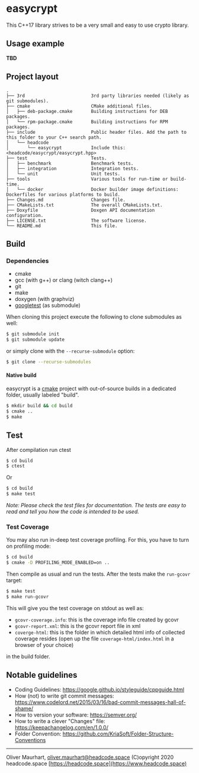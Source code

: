 # easycrypt

This C++17 library strives to be a very small and easy to use crypto library.


## Usage example

**TBD**



## Project layout

```
.
├── 3rd                         3rd party libraries needed (likely as git submodules).
├── cmake                       CMake additional files.
│   ├── deb-package.cmake       Building instructions for DEB packages.
│   └── rpm-package.cmake       Building instructions for RPM packages.
├── include                     Public header files. Add the path to this folder to your C++ search path.
│   └── headcode                
│       └── easycrypt           Include this: <headcode/easycrypt/easycrypt.hpp>
├── test                        Tests.
│   ├── benchmark               Benchmark tests.
│   ├── integration             Integration tests.
│   └── unit                    Unit tests.
├── tools                       Various tools for run-time or build-time.
│   └── docker                  Docker builder image definitions: Dockerfiles for various platforms to build.
├── Changes.md                  Changes file.
├── CMakeLists.txt              The overall CMakeLists.txt.
├── Doxyfile                    Doxgen API documentation configuration.
├── LICENSE.txt                 The software license.
└── README.md                   This file.
```

## Build

### Dependencies

- cmake
- gcc (with g++) or clang (witch clang++)
- git
- make
- doxygen (with graphviz)
- [googletest](https://github.com/google/googletest) (as submodule)

When cloning this project execute the following to clone submodules as well:

```bash
$ git submodule init
$ git submodule update
```

or simply clone with the `--recurse-submodule` option:
```bash
$ git clone --recurse-submodules
```

#### Native build

easycrypt is a [cmake](https://cmake.org) project with out-of-source builds in
a dedicated folder, usually labeled "build".

```bash
$ mkdir build && cd build
$ cmake ..
$ make
```

## Test

After compilation run ctest
```bash
$ cd build
$ ctest
```
Or
```bash
$ cd build
$ make test
```

_Note: Please check the test files for documentation. 
The tests are easy to read and tell you how the code is intended to be used._ 

### Test Coverage

You may also run in-deep test coverage profiling. For this, you have to turn on profiling mode:
```bash
$ cd build
$ cmake -D PROFILING_MODE_ENABLED=on ..
```

Then compile as usual and run the tests. After the tests make the `run-gcovr` target: 
```bash
$ make test
$ make run-gcovr
```

This will give you the test coverage on stdout as well as:
* `gcovr-coverage.info`:  this is the coverage info file created by gcovr
* `gcovr-report.xml`: this is the gcovr report file in xml
* `coverge-html`: this is the folder in which detailed html info of collected coverage resides
  (open up the file `coverage-html/index.html` in a browser of your choice)

in the build folder.


## Notable guidelines

* Coding Guidelines: https://google.github.io/styleguide/cppguide.html
* How (not) to write git commit messages: https://www.codelord.net/2015/03/16/bad-commit-messages-hall-of-shame/
* How to version your software: https://semver.org/
* How to write a clever "Changes" file: https://keepachangelog.com/en/1.0.0/
* Folder Convention: https://github.com/KriaSoft/Folder-Structure-Conventions

---

Oliver Maurhart, <oliver.maurhart@headcode.space>
(C)opyright 2020 headcode.space
[https://headcode.space](https://www.headcode.space)

